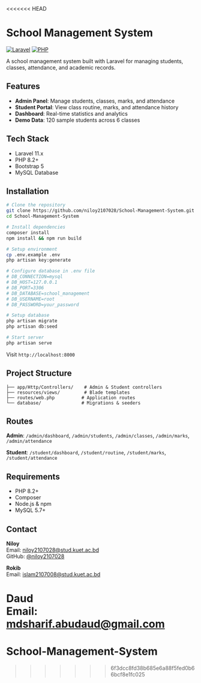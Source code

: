 <<<<<<< HEAD
# School Management System

[![Laravel](https://img.shields.io/badge/Laravel-11.x-red.svg)](https://laravel.com)
[![PHP](https://img.shields.io/badge/PHP-8.2%2B-blue.svg)](https://php.net)

A school management system built with Laravel for managing students, classes, attendance, and academic records.

## Features

-   **Admin Panel**: Manage students, classes, marks, and attendance
-   **Student Portal**: View class routine, marks, and attendance history
-   **Dashboard**: Real-time statistics and analytics
-   **Demo Data**: 120 sample students across 6 classes

## Tech Stack

-   Laravel 11.x
-   PHP 8.2+
-   Bootstrap 5
-   MySQL Database

## Installation

```bash
# Clone the repository
git clone https://github.com/niloy2107028/School-Management-System.git
cd School-Management-System

# Install dependencies
composer install
npm install && npm run build

# Setup environment
cp .env.example .env
php artisan key:generate

# Configure database in .env file
# DB_CONNECTION=mysql
# DB_HOST=127.0.0.1
# DB_PORT=3306
# DB_DATABASE=school_management
# DB_USERNAME=root
# DB_PASSWORD=your_password

# Setup database
php artisan migrate
php artisan db:seed

# Start server
php artisan serve
```

Visit `http://localhost:8000`

## Project Structure

```
├── app/Http/Controllers/    # Admin & Student controllers
├── resources/views/         # Blade templates
├── routes/web.php          # Application routes
└── database/               # Migrations & seeders
```

## Routes

**Admin**: `/admin/dashboard`, `/admin/students`, `/admin/classes`, `/admin/marks`, `/admin/attendance`

**Student**: `/student/dashboard`, `/student/routine`, `/student/marks`, `/student/attendance`

## Requirements

-   PHP 8.2+
-   Composer
-   Node.js & npm
-   MySQL 5.7+

## Contact

**Niloy**  
Email: niloy2107028@stud.kuet.ac.bd  
GitHub: [@niloy2107028](https://github.com/niloy2107028)

**Rokib**  
Email: islam2107008@stud.kuet.ac.bd

**Daud**  
Email: mdsharif.abudaud@gmail.com
=======
# School-Management-System
>>>>>>> 6f3dcc8fd38b685e6a88f5fed0b66bcf8e1fc025
